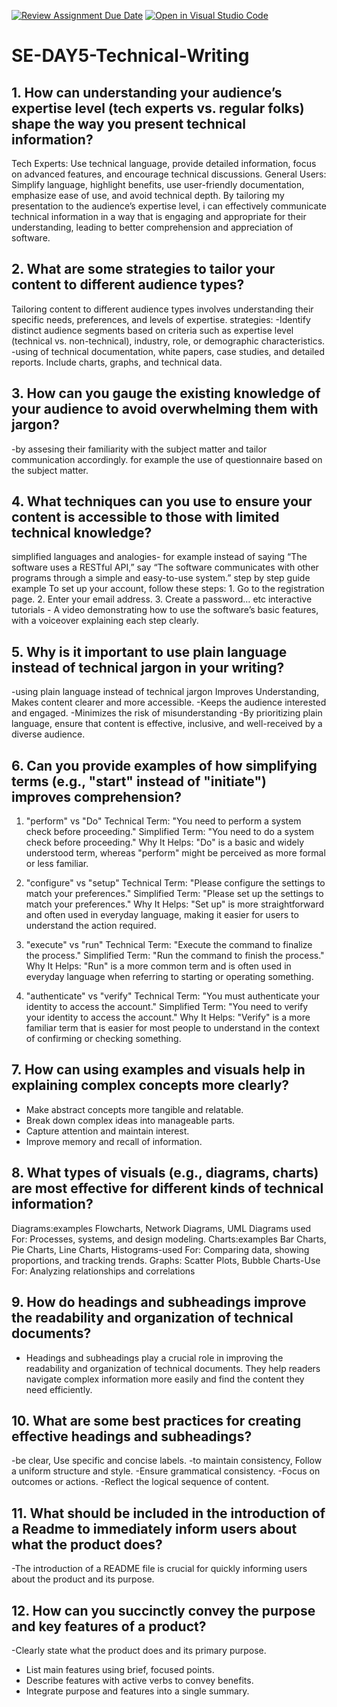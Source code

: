 [![Review Assignment Due Date](https://classroom.github.com/assets/deadline-readme-button-22041afd0340ce965d47ae6ef1cefeee28c7c493a6346c4f15d667ab976d596c.svg)](https://classroom.github.com/a/zsAR-pyY)
[![Open in Visual Studio Code](https://classroom.github.com/assets/open-in-vscode-2e0aaae1b6195c2367325f4f02e2d04e9abb55f0b24a779b69b11b9e10269abc.svg)](https://classroom.github.com/online_ide?assignment_repo_id=15704387&assignment_repo_type=AssignmentRepo)
# SE-DAY5-Technical-Writing
## 1. How can understanding your audience’s expertise level (tech experts vs. regular folks) shape the way you present technical information?
Tech Experts: Use technical language, provide detailed information, focus on advanced features, and encourage technical discussions.
General Users: Simplify language, highlight benefits, use user-friendly documentation, emphasize ease of use, and avoid technical depth.
By tailoring my presentation to the audience’s expertise level, i can effectively communicate technical information in a way that is engaging and appropriate for their understanding, leading to better comprehension and appreciation of software.



## 2. What are some strategies to tailor your content to different audience types?
Tailoring content to different audience types involves understanding their specific needs, preferences, and levels of expertise.
strategies:
-Identify distinct audience segments based on criteria such as expertise level (technical vs. non-technical), industry, role, or demographic characteristics.
-using of technical documentation, white papers, case studies, and detailed reports. Include charts, graphs, and technical data.




## 3. How can you gauge the existing knowledge of your audience to avoid overwhelming them with jargon?
-by assesing their familiarity with the subject matter and tailor communication accordingly.
for example the use of questionnaire based on the subject matter.




## 4. What techniques can you use to ensure your content is accessible to those with limited technical knowledge?
simplified languages and analogies- for example instead of saying “The software uses a RESTful API,” say “The software communicates with other programs through a simple and easy-to-use system.”
step by step guide example To set up your account, follow these steps: 1. Go to the registration page. 2. Enter your email address. 3. Create a password… etc
interactive tutorials - A video demonstrating how to use the software’s basic features, with a voiceover explaining each step clearly.




## 5. Why is it important to use plain language instead of technical jargon in your writing?
-using plain language instead of technical jargon Improves Understanding, Makes content clearer and more accessible.
-Keeps the audience interested and engaged.
-Minimizes the risk of misunderstanding
-By prioritizing plain language, ensure that content is effective, inclusive, and well-received by a diverse audience.



## 6. Can you provide examples of how simplifying terms (e.g., "start" instead of "initiate") improves comprehension?
1. "perform" vs "Do"
    Technical Term: "You need to perform a system check before proceeding."
    Simplified Term: "You need to do a system check before proceeding."
    Why It Helps: "Do" is a basic and widely understood term, whereas "perform" might be perceived as more formal or less familiar.

2. "configure" vs "setup"
   Technical Term: "Please configure the settings to match your preferences."
   Simplified Term: "Please set up the settings to match your preferences."
   Why It Helps: "Set up" is more straightforward and often used in everyday language, making it easier for users to understand the action required.

3. "execute" vs "run"
   Technical Term: "Execute the command to finalize the process."
   Simplified Term: "Run the command to finish the process."
   Why It Helps: "Run" is a more common term and is often used in everyday language when referring to starting or operating something.

4. "authenticate" vs "verify"
   Technical Term: "You must authenticate your identity to access the account."
   Simplified Term: "You need to verify your identity to access the account."
   Why It Helps: "Verify" is a more familiar term that is easier for most people to understand in the context of confirming or checking something.




## 7. How can using examples and visuals help in explaining complex concepts more clearly?
- Make abstract concepts more tangible and relatable.
- Break down complex ideas into manageable parts.
- Capture attention and maintain interest.
- Improve memory and recall of information.




## 8. What types of visuals (e.g., diagrams, charts) are most effective for different kinds of technical information?
Diagrams:examples  Flowcharts, Network Diagrams, UML Diagrams used For: Processes, systems, and design modeling.
Charts:examples Bar Charts, Pie Charts, Line Charts, Histograms-used For: Comparing data, showing proportions, and tracking trends.
Graphs: Scatter Plots, Bubble Charts-Use For: Analyzing relationships and correlations




## 9. How do headings and subheadings improve the readability and organization of technical documents?
- Headings and subheadings play a crucial role in improving the readability and organization of technical documents. They help readers navigate complex information more easily and find the content they need efficiently.



## 10. What are some best practices for creating effective headings and subheadings?
-be clear, Use specific and concise labels.
-to maintain consistency, Follow a uniform structure and style.
-Ensure grammatical consistency.
-Focus on outcomes or actions.
-Reflect the logical sequence of content.



## 11. What should be included in the introduction of a Readme to immediately inform users about what the product does?
-The introduction of a README file is crucial for quickly informing users about the product and its purpose.


## 12. How can you succinctly convey the purpose and key features of a product?
-Clearly state what the product does and its primary purpose.
- List main features using brief, focused points.
- Describe features with active verbs to convey benefits.
- Integrate purpose and features into a single summary.
